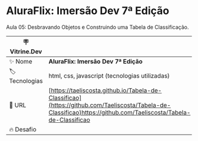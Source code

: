 # AluraFlix: Imersão Dev 7ª Edição

Aula 05: Desbravando Objetos e Construindo uma Tabela de Classificação.

| :placard: Vitrine.Dev |     |
| -------------  | --- |
| :sparkles: Nome        | **AluraFlix: Imersão Dev 7ª Edição**
| :label: Tecnologias | html, css, javascript (tecnologias utilizadas)
| :rocket: URL         | [https://taeliscosta.github.io/Tabela-de-Classificao](https://github.com/Taeliscosta/Tabela-de-Classificao)https://github.com/Taeliscosta/Tabela-de-Classificao
| :fire: Desafio     | 
